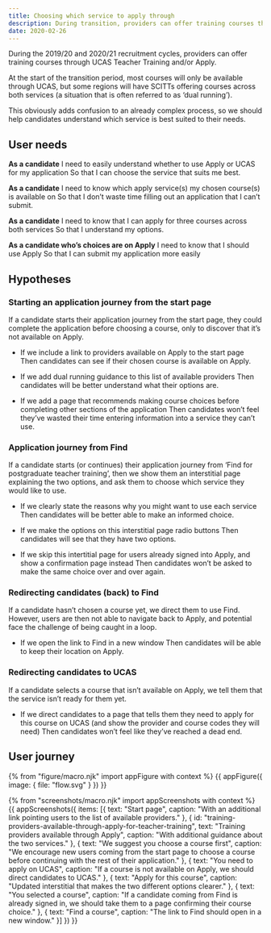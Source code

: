 ```yaml
---
title: Choosing which service to apply through
description: During transition, providers can offer training courses through both UCAS and/or DfE. Which service should a candidate use?
date: 2020-02-26
---
```


During the 2019/20 and 2020/21 recruitment cycles, providers can offer training courses through UCAS Teacher Training and/or Apply.

At the start of the transition period, most courses will only be available through UCAS, but some regions will have SCITTs offering courses across both services (a situation that is often referred to as ‘dual running’).

This obviously adds confusion to an already complex process, so we should help candidates understand which service is best suited to their needs.

## User needs

**As a candidate**
I need to easily understand whether to use Apply or UCAS for my application
So that I can choose the service that suits me best.

**As a candidate**
I need to know which apply service(s) my chosen course(s) is available on
So that I don’t waste time filling out an application that I can’t submit.

**As a candidate**
I need to know that I can apply for three courses across both services
So that I understand my options.

**As a candidate who’s choices are on Apply**
I need to know that I should use Apply
So that I can submit my application more easily

## Hypotheses

### Starting an application journey from the start page

If a candidate starts their application journey from the start page, they could complete the application before choosing a course, only to discover that it’s not available on Apply.

* If we include a link to providers available on Apply to the start page
  Then candidates can see if their chosen course is available on Apply.

* If we add dual running guidance to this list of available providers
  Then candidates will be better understand what their options are.

* If we add a page that recommends making course choices before completing other sections of the application
  Then candidates won’t feel they’ve wasted their time entering information into a service they can’t use.

### Application journey from Find

If a candidate starts (or continues) their application journey from ‘Find for postgraduate teacher training’, then we show them an interstitial page explaining the two options, and ask them to choose which service they would like to use.

* If we clearly state the reasons why you might want to use each service
  Then candidates will be better able to make an informed choice.

* If we make the options on this interstitial page radio buttons
  Then candidates will see that they have two options.

* If we skip this intertitial page for users already signed into Apply, and show a confirmation page instead
  Then candidates won’t be asked to make the same choice over and over again.

### Redirecting candidates (back) to Find

If a candidate hasn’t chosen a course yet, we direct them to use Find. However, users are then not able to navigate back to Apply, and potential face the challenge of being caught in a loop.

* If we open the link to Find in a new window
  Then candidates will be able to keep their location on Apply.

### Redirecting candidates to UCAS

If a candidate selects a course that isn’t available on Apply, we tell them that the service isn’t ready for them yet.

* If we direct candidates to a page that tells them they need to apply for this course on UCAS (and show the provider and course codes they will need)
  Then candidates won’t feel like they’ve reached a dead end.

## User journey

{% from "figure/macro.njk" import appFigure with context %}
{{ appFigure({
  image: {
    file: "flow.svg"
  }
}) }}

{% from "screenshots/macro.njk" import appScreenshots with context %}
{{ appScreenshots({
  items: [{
    text: "Start page",
    caption: "With an additional link pointing users to the list of available providers."
  }, {
    id: "training-providers-available-through-apply-for-teacher-training",
    text: "Training providers available through Apply",
    caption: "With additional guidance about the two services."
  }, {
    text: "We suggest you choose a course first",
    caption: "We encourage new users coming from the start page to choose a course before continuing with the rest of their application."
  }, {
    text: "You need to apply on UCAS",
    caption: "If a course is not available on Apply, we should direct candidates to UCAS."
  }, {
    text: "Apply for this course",
    caption: "Updated interstitial that makes the two different options clearer."
  }, {
    text: "You selected a course",
    caption: "If a candidate coming from Find is already signed in, we should take them to a page confirming their course choice."
  }, {
    text: "Find a course",
    caption: "The link to Find should open in a new window."
  }]
}) }}
